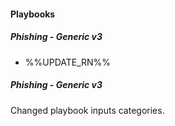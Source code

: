 
#### Playbooks

##### Phishing - Generic v3

- %%UPDATE_RN%%

##### Phishing - Generic v3

Changed playbook inputs categories.

